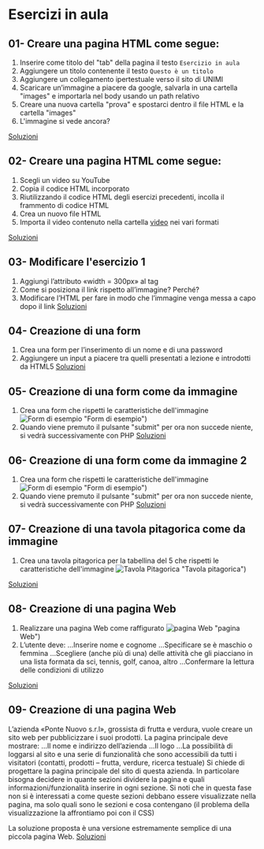  Esercizi in aula
 =======
 
 
 01- Creare una pagina HTML come segue:
 -----------
 1. Inserire come titolo del "tab" della pagina il testo `Esercizio in aula`
 2. Aggiungere un titolo contenente il testo `Questo è un titolo`
 3. Aggiungere un collegamento ipertestuale verso il sito di UNIMI
 4. Scaricare un’immagine a piacere da google, salvarla in una cartella "images" 
    e importarla nel body usando un path relativo
 5. Creare una nuova cartella "prova" e spostarci dentro il file HTML e la cartella "images"
 6. L'immagine si vede ancora?

[Soluzioni](https://github.com/SaraBonfitto/PWEB_23_24/01_HTML/lezione/esercizi_in_aula/01)


 02- Creare una pagina HTML come segue:
 -----------
 1. Scegli un video su YouTube
 2. Copia il codice HTML incorporato
 3. Riutilizzando il codice HTML degli esercizi precedenti, incolla il frammento di codice HTML
 4. Crea un nuovo file HTML
 5. Importa il video contenuto nella cartella [video](https://github.com/SaraBonfitto/PWEB_23_24/01_HTML/lezione/esercizi_in_aula/02/video) nei vari formati

[Soluzioni](https://github.com/SaraBonfitto/PWEB_23_24/01_HTML/lezione/esercizi_in_aula/02)

 03- Modificare l'esercizio 1
 -----------
 1. Aggiungi l’attributo «width = 300px» al tag <img>
 2. Come si posiziona il link rispetto all’immagine? Perché?
 3. Modificare l’HTML per fare in modo che l’immagine venga messa a capo dopo il link 
 [Soluzioni](https://github.com/SaraBonfitto/PWEB_23_24/01_HTML/lezione/esercizi_in_aula/03)

 04- Creazione di una form
 -----------
 1. Crea una form per l’inserimento di un nome e di una password 
 2. Aggiungere un input a piacere tra quelli presentati a lezione e introdotti da HTML5
 [Soluzioni](https://github.com/SaraBonfitto/PWEB_23_24/01_HTML/lezione/esercizi_in_aula/04)

 05- Creazione di una form come da immagine
 -----------
 1. Crea una form che rispetti le caratteristiche dell'immagine 
 ![Form di esempio](https://github.com/SaraBonfitto/PWEB_23_24/01_HTML/lezione/esercizi_in_aula/05/esempio.png) "Form di esempio")
 2. Quando viene premuto il pulsante "submit" per ora non succede niente, si vedrà successivamente con PHP
 [Soluzioni](https://github.com/SaraBonfitto/PWEB_23_24/01_HTML/lezione/esercizi_in_aula/05)
 
 06- Creazione di una form come da immagine 2
 -----------
 1. Crea una form che rispetti le caratteristiche dell'immagine 
 ![Form di esempio](https://github.com/SaraBonfitto/PWEB_23_24/01_HTML/lezione/esercizi_in_aula/06/esempio.png) "Form di esempio")
 2. Quando viene premuto il pulsante "submit" per ora non succede niente, si vedrà successivamente con PHP
 [Soluzioni](https://github.com/SaraBonfitto/PWEB_23_24/01_HTML/lezione/esercizi_in_aula/06)
 
  07- Creazione di una tavola pitagorica come da immagine
 -----------
 1. Crea una tavola pitagorica per la tabellina del 5 che rispetti le caratteristiche dell'immagine 
 ![Tavola Pitagorica](https://github.com/SaraBonfitto/PWEB_23_24/01_HTML/lezione/esercizi_in_aula/07/esempio.png) "Tavola pitagorica")

 [Soluzioni](https://github.com/SaraBonfitto/PWEB_23_24/01_HTML/lezione/esercizi_in_aula/07)
 
  08- Creazione di una pagina Web
 -----------
 1. Realizzare una pagina Web come raffigurato
 ![pagina Web](https://github.com/SaraBonfitto/PWEB_23_24/01_HTML/lezione/esercizi_in_aula/08/esempio.png) "pagina Web")
 2. L’utente deve:
	...Inserire nome e cognome
    ...Specificare se è maschio o femmina
    ...Scegliere (anche più di una) delle attività che gli piacciano in una lista formata da sci, tennis, golf, canoa, altro
    ...Confermare la lettura delle condizioni di utilizzo

 [Soluzioni](https://github.com/SaraBonfitto/PWEB_23_24/01_HTML/lezione/esercizi_in_aula/08)
 
 
   09- Creazione di una pagina Web
 -----------
L’azienda «Ponte Nuovo s.r.l», grossista di frutta e verdura, vuole creare un sito web per pubblicizzare i suoi prodotti.
La pagina principale deve mostrare:
 ...Il nome e indirizzo dell’azienda
 ...Il logo
 ...La possibilità di loggarsi al sito e una serie di funzionalità che sono accessibili da tutti i visitatori 
     (contatti, prodotti – frutta, verdure, ricerca testuale)
  Si chiede di progettare la pagina principale del sito di questa azienda. 
  In particolare bisogna decidere in quante sezioni dividere la pagina e quali informazioni/funzionalità
  inserire in ogni sezione.
  Si noti che in questa fase non si è interessati a come queste sezioni debbano 
  essere visualizzate nella pagina, ma solo quali sono le sezioni e cosa contengano 
  (il problema della visualizzazione la affrontiamo poi con il CSS)
  

La soluzione proposta è una versione estremamente semplice di una piccola pagina Web.
 [Soluzioni](https://github.com/SaraBonfitto/PWEB_23_24/01_HTML/lezione/esercizi_in_aula/09)
 
 
 